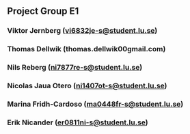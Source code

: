 ## Project Group E1
### Viktor Jernberg (vi6832je-s@student.lu.se)
### Thomas Dellwik (thomas.dellwik00gmail.com)
### Nils Reberg (ni7877re-s@student.lu.se)
### Nicolas Jaua Otero (ni1407ot-s@student.lu.se) 
### Marina Fridh-Cardoso (ma0448fr-s@student.lu.se) 
### Erik Nicander (er0811ni-s@student.lu.se)
